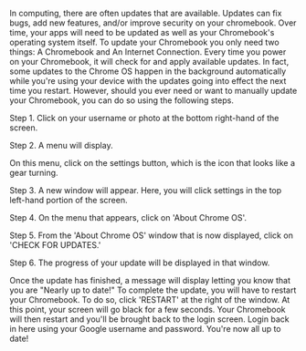 In computing, there are often updates that are available. Updates can fix bugs, add new features, and/or improve security on your chromebook. Over time, your apps will need to be updated as well as your Chromebook's operating system itself. To update your Chromebook you only need two things: A Chromebook and An Internet Connection. Every time you power on your Chromebook, it will check for and apply available updates. In fact, some updates to the Chrome OS happen in the background automatically while you're using your device with the updates going into effect the next time you restart. However, should you ever need or want to manually update your Chromebook, you can do so using the following steps.

Step 1. Click on your username or photo at the bottom right-hand of the screen.

Step 2. A menu will display. 

On this menu, click on the settings button, which is the icon that looks like a gear turning.

Step 3. A new window will appear. Here, you will click settings in the top left-hand portion of the screen.

Step 4. On the menu that appears, click on 'About Chrome OS'. 

Step 5. From the 'About Chrome OS' window that is now displayed, click on 'CHECK FOR UPDATES.' 

Step 6. The progress of your update will be displayed in that window. 

Once the update has finished, a message will display letting you know that you are "Nearly up to date!" To complete the update, you will have to restart your Chromebook. To do so, click 'RESTART' at the right of the window. At this point, your screen will go black for a few seconds. Your Chromebook will then restart and you'll be brought back to the login screen. Login back in here using your Google username and password. You're now all up to date!  
